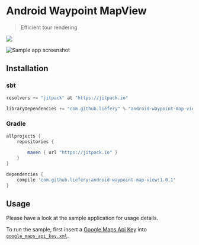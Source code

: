 # Android Waypoint MapView

> Efficient tour rendering

[![](https://jitpack.io/v/liefery/android-waypoint-map-view.svg)](https://jitpack.io/#liefery/android-stop-badge)

![Sample app screenshot](https://liefery.github.io/android-waypoint-map-view/screenshot.png)

## Installation

### sbt

```scala
resolvers += "jitpack" at "https://jitpack.io"

libraryDependencies += "com.github.liefery" % "android-waypoint-map-view" % "1.0.1"
```

### Gradle

```groovy
allprojects {
    repositories {
        ...
        maven { url "https://jitpack.io" }
    }
}

dependencies {
    compile 'com.github.liefery:android-waypoint-map-view:1.0.1'
}
```

## Usage

Please have a look at the sample application for usage details.

To run the sample, first insert a [Google Maps Api Key][1] into [`google_maps_api_key.xml`][2].

[1]: https://developers.google.com/maps/documentation/android-api/signup
[2]: https://github.com/liefery/android-waypoint-map-view/blob/master/sample/src/main/res/values/google_maps_api_key.xml